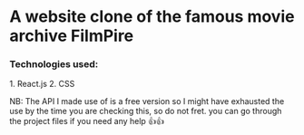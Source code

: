 <h1>A website clone of the famous movie archive FilmPire</h1>

<h3> Technologies used: </h3>
<p>
1. React.js
2. CSS
</p>
NB: The API I made use of is a free version so I might have exhausted the use by the time you are checking this, so do not fret. you can go through the project files if you need any help 👍👍
